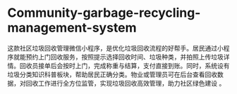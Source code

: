 # Community-garbage-recycling-management-system
这款社区垃圾回收管理微信小程序，是优化垃圾回收流程的好帮手。居民通过小程序就能预约上门回收服务，按照提示选择回收时间、垃圾种类，并拍照上传垃圾详情。回收员接单后会按时上门，完成称重与结算，支付直接到账。同时，系统设有垃圾分类知识科普板块，帮助居民正确分类。物业或管理员可在后台查看回收数据，对回收工作进行全方位监管，实现垃圾回收高效管理，助力社区绿色建设 。
